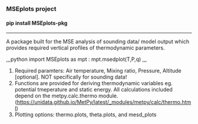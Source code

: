 ### MSEplots project
#### pip install MSEplots-pkg
------
A package built for the MSE analysis of sounding data/ model output which provides required vertical profiles of thermodynamic parameters.

,,,python
import MSEplots as mpt
:
mpt.msedplot(T,P,q)
,,,

1. Required paramters: Air temperature, Mixing ratio, Pressure, Altitude [optional]. NOT specifically for sounding data!
2. Functions are provided for deriving thermodynamic variables eg. potential tmeperature and static energy. All calculations included depend on the metpy.calc.thermo module.
(https://unidata.github.io/MetPy/latest/_modules/metpy/calc/thermo.html)
3. Plotting options: thermo.plots, theta.plots, and mesd_plots
